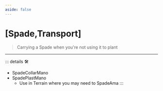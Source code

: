 ```yaml
---
aside: false
---
```

# <py>[<labor>Spade</labor>,<motor>Transport</motor>]</py>

> Carrying a Spade when you're not using it to plant

---

<!-- =================================================== -->
<!-- =================================================== -->
<!-- =================================================== -->
<!-- =================================================== -->
<!-- =================================================== -->
::: details 🛠

- SpadeCollarMano
- SpadePlastMano
    - Use in Terrain where you may need to SpadeAma
:::
